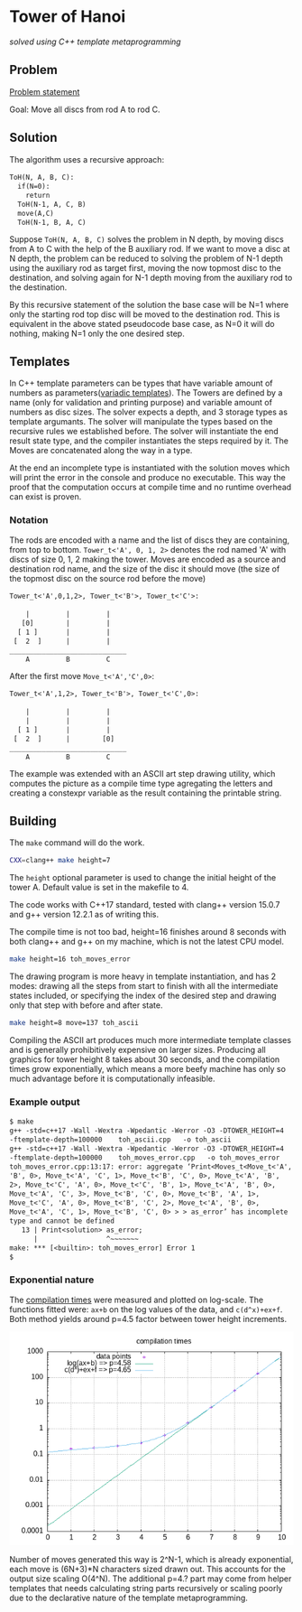 # Tower of Hanoi
_solved using C++ template metaprogramming_

## Problem

[Problem statement](https://en.wikipedia.org/wiki/Tower_of_Hanoi "Tower of Hanoi on wikipedia")

Goal: Move all discs from rod A to rod C.

## Solution

The algorithm uses a recursive approach:
```
ToH(N, A, B, C):
  if(N=0):
    return
  ToH(N-1, A, C, B)
  move(A,C)
  ToH(N-1, B, A, C)
```

Suppose `ToH(N, A, B, C)` solves the problem in N depth, by moving discs from A to C with the help of the B auxiliary rod. If we want to move a disc at N depth, the problem can be reduced to solving the problem of N-1 depth using the auxiliary rod as target first, moving the now topmost disc to the destination, and solving again for N-1 depth moving from the auxiliary rod to the destination.

By this recursive statement of the solution the base case will be N=1 where only the starting rod top disc will be moved to the destination rod. This is equivalent in the above stated pseudocode base case, as N=0 it will do nothing, making N=1 only the one desired step.

## Templates

In C++ template parameters can be types that have variable amount of numbers as parameters([variadic templates](https://en.cppreference.com/w/cpp/language/parameter_pack)). The Towers are defined by a name (only for validation and printing purpose) and variable amount of numbers as disc sizes. The solver expects a depth, and 3 storage types as template argumants. The solver will manipulate the types based on the recursive rules we established before. The solver will instantiate the end result state type, and the compiler instantiates the steps required by it. The Moves are concatenated along the way in a type.

At the end an incomplete type is instantiated with the solution moves which will print the error in the console and produce no executable. This way the proof that the computation occurs at compile time and no runtime overhead can exist is proven.

### Notation

The rods are encoded with a name and the list of discs they are containing, from top to bottom. `Tower_t<'A', 0, 1, 2>` denotes the rod named 'A' with discs of size 0, 1, 2 making the tower. Moves are encoded as a source and destination rod name, and the size of the disc it should move (the size of the topmost disc on the source rod before the move)

```
Tower_t<'A',0,1,2>, Tower_t<'B'>, Tower_t<'C'>:

    |         |         |    
   [0]        |         |    
  [ 1 ]       |         |    
 [  2  ]      |         |    
_____________________________
    A         B         C    
```
After the first move `Move_t<'A','C',0>`:
```
Tower_t<'A',1,2>, Tower_t<'B'>, Tower_t<'C',0>:

    |         |         |    
    |         |         |    
  [ 1 ]       |         |    
 [  2  ]      |        [0]   
_____________________________
    A         B         C    
```

The example was extended with an ASCII art step drawing utility, which computes the picture as a compile time type agregating the letters and creating a constexpr variable as the result containing the printable string.

## Building

The `make` command will do the work.

```bash
CXX=clang++ make height=7
```

The `height` optional parameter is used to change the initial height of the tower A. Default value is set in the makefile to 4.

The code works with C++17 standard, tested with clang++ version 15.0.7 and g++ version 12.2.1 as of writing this.

The compile time is not too bad, height=16 finishes around 8 seconds with both clang++ and g++ on my machine, which is not the latest CPU model.

```bash
make height=16 toh_moves_error
```

The drawing program is more heavy in template instantiation, and has 2 modes: drawing all the steps from start to finish with all the intermediate states included, or specifying the index of the desired step and drawing only that step with before and after state.

```bash
make height=8 move=137 toh_ascii
```

Compiling the ASCII art produces much more intermediate template classes and is generally prohibitively expensive on larger sizes. Producing all graphics for tower height 8 takes about 30 seconds, and the compilation times grow exponentially, which means a more beefy machine has only so much advantage before it is computationally infeasible.

### Example output

```
$ make
g++ -std=c++17 -Wall -Wextra -Wpedantic -Werror -O3 -DTOWER_HEIGHT=4  -ftemplate-depth=100000    toh_ascii.cpp   -o toh_ascii
g++ -std=c++17 -Wall -Wextra -Wpedantic -Werror -O3 -DTOWER_HEIGHT=4  -ftemplate-depth=100000    toh_moves_error.cpp   -o toh_moves_error
toh_moves_error.cpp:13:17: error: aggregate ‘Print<Moves_t<Move_t<'A', 'B', 0>, Move_t<'A', 'C', 1>, Move_t<'B', 'C', 0>, Move_t<'A', 'B', 2>, Move_t<'C', 'A', 0>, Move_t<'C', 'B', 1>, Move_t<'A', 'B', 0>, Move_t<'A', 'C', 3>, Move_t<'B', 'C', 0>, Move_t<'B', 'A', 1>, Move_t<'C', 'A', 0>, Move_t<'B', 'C', 2>, Move_t<'A', 'B', 0>, Move_t<'A', 'C', 1>, Move_t<'B', 'C', 0> > > as_error’ has incomplete type and cannot be defined
   13 | Print<solution> as_error;
      |                 ^~~~~~~~
make: *** [<builtin>: toh_moves_error] Error 1
$
```

### Exponential nature

The [compilation times](./times.txt) were measured and plotted on log-scale. The functions fitted were: `ax+b` on the log values of the data, and `c(d^x)+ex+f`. Both method yields around p=4.5 factor between tower height increments.

![plot](./plot.png)

Number of moves generated this way is 2^N-1, which is already exponential, each move is (6N+3)\*N characters sized drawn out. This accounts for the output size scaling O(4^N). The additional p=4.? part may come from helper templates that needs calculating string parts recursively or scaling poorly due to the declarative nature of the template metaprogramming.

